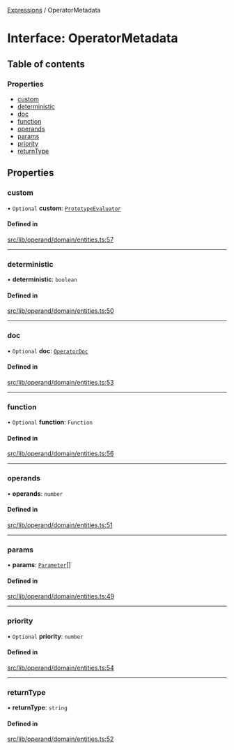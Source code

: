 [Expressions](../README.md) / OperatorMetadata

# Interface: OperatorMetadata

## Table of contents

### Properties

- [custom](OperatorMetadata.md#custom)
- [deterministic](OperatorMetadata.md#deterministic)
- [doc](OperatorMetadata.md#doc)
- [function](OperatorMetadata.md#function)
- [operands](OperatorMetadata.md#operands)
- [params](OperatorMetadata.md#params)
- [priority](OperatorMetadata.md#priority)
- [returnType](OperatorMetadata.md#returntype)

## Properties

### custom

• `Optional` **custom**: [`PrototypeEvaluator`](../classes/PrototypeEvaluator.md)

#### Defined in

[src/lib/operand/domain/entities.ts:57](https://github.com/FlavioLionelRita/3xpr/blob/aba9c36/src/lib/operand/domain/entities.ts#L57)

___

### deterministic

• **deterministic**: `boolean`

#### Defined in

[src/lib/operand/domain/entities.ts:50](https://github.com/FlavioLionelRita/3xpr/blob/aba9c36/src/lib/operand/domain/entities.ts#L50)

___

### doc

• `Optional` **doc**: [`OperatorDoc`](OperatorDoc.md)

#### Defined in

[src/lib/operand/domain/entities.ts:53](https://github.com/FlavioLionelRita/3xpr/blob/aba9c36/src/lib/operand/domain/entities.ts#L53)

___

### function

• `Optional` **function**: `Function`

#### Defined in

[src/lib/operand/domain/entities.ts:56](https://github.com/FlavioLionelRita/3xpr/blob/aba9c36/src/lib/operand/domain/entities.ts#L56)

___

### operands

• **operands**: `number`

#### Defined in

[src/lib/operand/domain/entities.ts:51](https://github.com/FlavioLionelRita/3xpr/blob/aba9c36/src/lib/operand/domain/entities.ts#L51)

___

### params

• **params**: [`Parameter`](Parameter.md)[]

#### Defined in

[src/lib/operand/domain/entities.ts:49](https://github.com/FlavioLionelRita/3xpr/blob/aba9c36/src/lib/operand/domain/entities.ts#L49)

___

### priority

• `Optional` **priority**: `number`

#### Defined in

[src/lib/operand/domain/entities.ts:54](https://github.com/FlavioLionelRita/3xpr/blob/aba9c36/src/lib/operand/domain/entities.ts#L54)

___

### returnType

• **returnType**: `string`

#### Defined in

[src/lib/operand/domain/entities.ts:52](https://github.com/FlavioLionelRita/3xpr/blob/aba9c36/src/lib/operand/domain/entities.ts#L52)
